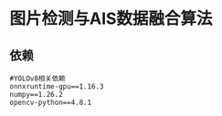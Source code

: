 # 图片检测与AIS数据融合算法

## 依赖

```
#YOLOv8相关依赖
onnxruntime-gpu==1.16.3
numpy==1.26.2
opencv-python==4.8.1
```